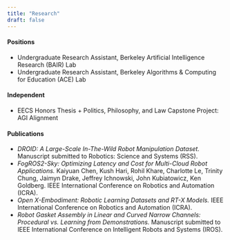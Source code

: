 ```yaml
---
title: "Research"
draft: false
---
```


#### Positions
- Undergraduate Research Assistant, Berkeley Artificial Intelligence Research (BAIR) Lab
- Undergraduate Research Assistant, Berkeley Algorithms & Computing for Education (ACE) Lab

#### Independent
- EECS Honors Thesis + Politics, Philosophy, and Law Capstone Project: AGI Alignment

#### Publications
- *DROID: A Large-Scale In-The-Wild Robot Manipulation Dataset.* Manuscript submitted to Robotics: Science and Systems (RSS).
- *FogROS2-Sky: Optimizing Latency and Cost for Multi-Cloud Robot Applications.* Kaiyuan Chen, Kush Hari, Rohil Khare, Charlotte Le, Trinity Chung, Jaimyn Drake, Jeffrey Ichnowski, John Kubiatowicz, Ken Goldberg. IEEE International Conference on Robotics and Automation (ICRA).
- *Open X-Embodiment: Robotic Learning Datasets and RT-X Models.* IEEE International Conference on Robotics and Automation (ICRA).
- *Robot Gasket Assembly in Linear and Curved Narrow Channels: Procedural vs. Learning from Demonstrations.* Manuscript submitted to IEEE International Conference on Intelligent Robots and Systems (IROS).

